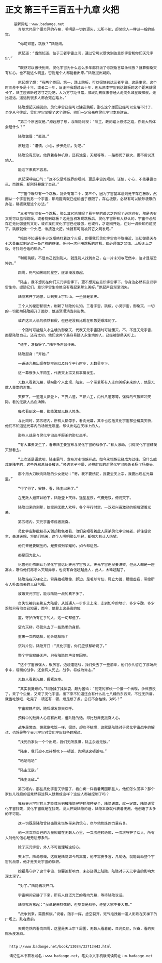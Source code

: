 # 正文 第三千三百五十九章 火把
        最新网址：www.badaoge.net
          青草大师是个很奇异的存在，明明是一切的源头，无所不能，却总给人一种谜一般的感觉。
      
          “你可知道，跳板？”陆隐问。
      
          原起道：“当然知道，位于三者宇宙之间，通过它可以很快到达意识宇宙和你们天元宇宙。”
      
          “既然可以很快到来，灵化宇宙为什么这么多年都只派了你跟詹言帮永恒族？就算御桑天有私心，也不能这么明显，否则是个人都能看出来。”陆隐提出疑问。
      
          原起想了想：“有两个原因，第一，踏上跳板，可以很快到达三者宇宙，这是事实，这个时间差不多是十年，或者二十年，反正不会超过五十年，但从原本宇宙到达跳板的这个距离就很长了，陆主应该听过方寸之距吧，人为方寸距寻常，那段距离就像普通人走向外域星辰那般，无比遥远，遥远到很多人都会死在路上。”
      
          陆隐想起天赐说的，灵化宇宙已经可以建造跳板，那么这个原因已经可以忽略不计了，至少从今往后，灵化宇宙掌握了这个跳板，他们一定会先在灵化宇宙本身建造。
      
          “第二个原因就是。”原起想了想，与陆隐对视：“陆主，敢问踏上修炼之路，你最大的体会是什么？”
      
          陆隐皱眉：“直说。”
      
          原起道：“谨慎，小心，步步危机，对吧。”
      
          陆隐没有反驳，他靠着各种机缘，还有浊宝，天赋等等，一路都死了数次，更不用说其他人。
      
          能活下来真不容易。
      
          原起深呼吸口气：“这不仅是修炼界的规则，更是宇宙的规则，谨慎，小心，不能暴露自己，而跳板，却刚好暴露了自己。”
      
          “宇宙中既然有一个跳板，就会有第二个，第三个，因为宇宙基本法则是不存在极限，然而从一个宇宙到另一个宇宙，那段距离就已经相当于极限了，存在极限，必然有可以破除极限的办法，跳板就是这个办法。”
      
          “三者宇宙间有一个跳板，那么其它地域呢？看不见的遥远之外呢？必然也有，那是否有文明可以监视跳板，或者找到跳板？这是当初发现跳板后，灵化宇宙所有人默认的，宇宙中必然存在无比强盛的文明，或许我们灵化宇宙已经最强，也或许，才刚刚开始，在对一切未知的前提下，跳板就像一个火把，谁接近火把，谁就有可能被其它文明发现。”
      
          “暗处不知道有多少双眼睛盯着这个火把，即便我们灵化宇宙也不敢接近，当初御桑天与七大桑田就制定过一条严格的铁律，任何一次利用跳板的时机，都必须慎之又慎，上报无上之极，寻找最合适的机会。”
      
          “利用跳板，不是自己找到别人，就是别人找到自己，在一片未知与茫然中，这才是最恐怖的。”
      
          四周，死气如黑暗的星空，逐渐淹没原起。
      
          “陆主，我不想死在你们天元宇宙手下，更不想死在意识宇宙手下，你身边必然有意识宇宙生命，提防它们，意识宇宙生命绝没有看起来那么美好。”原起声音渐渐消失。
      
          陆隐离开了地底，回到天上宗后山，一坐就是半天。
      
          三个人的秘密都很大，刷新了陆隐的认知，三者宇宙，跳板，小灵宇宙，御桑天，一切的一切都为陆隐揭开了面纱，他逐渐理清当前形势。
      
          或许这三人说的依然有假，但已经没有比现在形势更艰难的了。
      
          一个随时可能踏入永生境的御桑天，代表天元宇宙随时可能覆灭，不，不是天元宇宙，而是陆隐自己，还有太初，他们这两个最容易踏入永生境的人，已经被御桑天盯上。
      
          “道主，准备好了。”陆不争声音传来。
      
          陆隐起身：“开始。”
      
          一道道光幕出现在始空间以及各个平行时空，无数星空下。
      
          这一幕很多人不陌生，代表天上宗又有事情发生。
      
          无数人看着光幕，期盼那个人出现，陆主，一个带着所有人走向美好未来的人，他是无数人尊崇的对象。
      
          天梯下，一道道人影登上，三界六道，三阳六主，内外八道等等，强悍的气势直冲天际，看的无数人热血沸腾。
      
          每次看到这一幕，都能激励无数人修炼。
      
          与此同时，第五塔内，所有人都停手，看向光幕，其中也包括灵化宇宙那些精英天骄，他们不知道这光幕内的场景是哪里，却认出站在天梯上的人。
      
          那些人就是与灵化宇宙高手厮杀的那批高手。
      
          “有大事要发生了，看来陆主要宣布与灵化宇宙的战争了。”有人激动，引得灵化宇宙精英天骄看去。
      
          “上次还是诏武吧，陆主霸气，宣布对永恒族开战，如今永恒族已经成为过往，没什么能难倒陆主的，这些外敌总归会被灭。”旁边男子不屑，还挑衅似的对灵化宇宙修炼者扬了扬拳头。
      
          那个用大刀砍向陆隐的少女激动：“哥，我不要绣花，我要去天上宗，我要出现在光幕里。”
      
          “行了行了，安静，看，陆主出来了。”
      
          在无数人翘首以盼下，陆隐登上天梯，遥望星辰，气概无双，俯视天下。
      
          陆隐出来的刹那，始空间无数人欢呼，各个平行时空，一双双兴奋激动的眼睛望着光幕。
      
          第五塔内，天元宇宙修炼者振奋。
      
          灵化宇宙那批精英天骄却脸色难看，他们亲眼看着此人屠杀灵化宇宙强者，抓住瑶宫主，击溃天赐，将他们抓来，这个人明明那么年轻，却强大到让人绝望。
      
          他们来是要碾压的，是要得到荣耀的，如今却这般。
      
          都是因为此人。
      
          尽管他们依旧认为灵化宇宙远比天元宇宙强大，天元宇宙迟早要溃败，但此人却是一座高山，哪怕他们再怎么天赋异禀，也没有自信超越此人，此人，太难超越了。
      
          陆隐站在天梯之上，背靠始祖雕像，脚边，是毛球青仙，肩立力兽，腰缠虚妄，带给所有人扑面而去的无敌气概。
      
          放眼天元宇宙，能与陆隐一战的真不多了。
      
          自失忆被扔去第五大陆后，从普通人一步步走上来，走到如今的地步，多少辛酸，多少艰险只有他自己知道，而今，他登上这最高的位
      
          置，守护所有在乎的人，这一切都值了。
      
          望向天梯，尽管失去了一些熟悉的身影。
      
          重来一次的选择，他会选择吗？
      
          沉吟片刻，陆隐开口：“灵化宇宙，你们应该都听说了。”
      
          整个宇宙寂静无声，只有陆隐的声音在回响。
      
          “这个宇宙很强大，很厉害，边境遭遇战，我们失去了一些前辈，他们永久留在了那场战争中，后面的战争，还会有人死去，战争，将成为常态。”
      
          无数人看着光幕，握紧双拳。
      
          “其实我挺烦的。”陆隐揉了揉脑袋，颇为苦恼：“找死的家伙一个接一个出现，永恒族没了，来了个虫巢，又来了灵化宇宙，接下来不知道还会有什么乱七八糟的东西来，不过无所谓，就当吃饭吧，吃完了一顿还有一顿，烦是烦了点，总归不会枯燥，对吗？”
      
          宇宙寂静片刻，随后爆发惊天欢呼。
      
          预料中的鼓舞人心没有出现，但陆隐的话，却比鼓舞更振奋人心。
      
          战争是常态，但就像吃饭一样，很烦，却也不枯燥，这就是陆隐对于灵化宇宙战争的解读，也将是整个天元宇宙对灵化宇宙战争的解读。
      
          “找死的家伙一个个出现，我们无所畏惧，陆主永远无敌。”
      
          “陆主，我们迫不及待想吃下一顿饭，先解决这顿饭吧。”
      
          “哈哈哈哈”
      
          “陆主无敌。”
      
          “陆主无敌…”
      
          第五塔内，那些灵化宇宙天骄懵了，看白痴一样看着周围那些人，他们怎么回事？那个家伙儿戏般的话竟然将这群人鼓舞成这样？这些人都被控制了吗？
      
          唯有天元宇宙的人才能体会到被陆隐守护的那种安全，陆隐说赢，就一定赢，陆隐说灵化宇宙找死，灵化宇宙就是在找死，没人怀疑陆隐的话，陆隐本身就代表着无敌，他创造了太多的不可能。
      
          这一切既是陆隐曾经击败永恒族带来的信心，也与他修炼的力量有关。
      
          他一次次将自己的力量照耀在无数人心里，一次次逆转绝境，一次次守护了众人，所有人对他的信心是无法想象的。
      
          除了天元宇宙，外人不可能理解这份心。
      
          天上宗，陆源感慨，这就是陆隐如今的高度，他不需要多言，几句话，就能调动整个宇宙的战意，他才是天元宇宙的旗帜。
      
          始祖虽守护了这个宇宙，但要论影响力，未必赶得上陆隐，陆隐对于天元宇宙的影响太深太深了。
      
          “对了。”陆隐再次开口。
      
          宇宙瞬间安静了下来，所有人目泛光芒的看向光幕，等待陆隐说话。
      
          陆隐嘴角弯起：“虽说是来找死的，但毕竟是战争，还望大家不要大意。”
      
          “战争到来，需要祭旗。”说着，随手一挥，虚空裂开，死气拖拽着一道人影跌在天梯下的广场上，跌在鼎前。
      
          天赐茫然的看向四周，这里是天上宗？周围，无数人看着他，目光炙热，兴奋，看的天赐头皮发麻。
      
      
      http://www.badaoge.net/book/13084/32713443.html
      
      请记住本书首发域名：www.badaoge.net。笔尖中文手机版阅读网址：m.badaoge.net